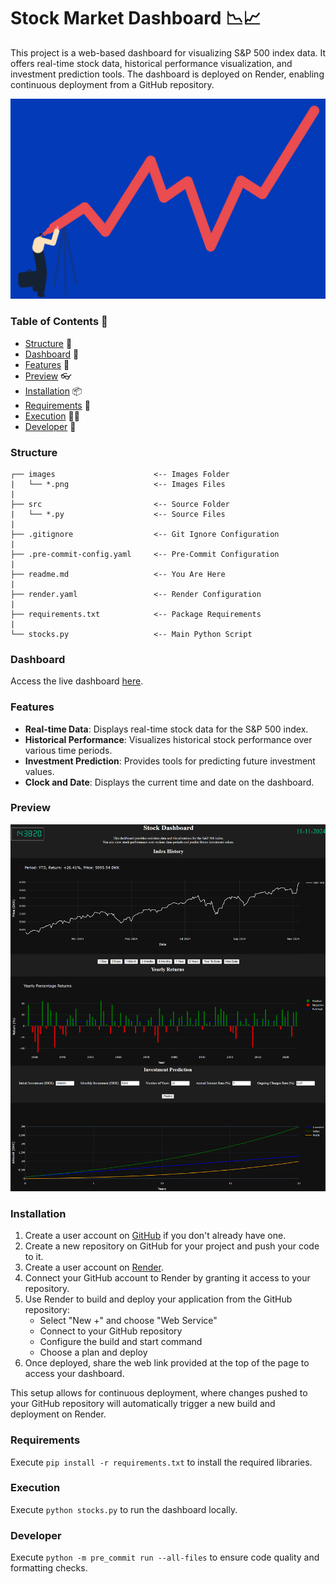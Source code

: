 # Stock Market Dashboard 📉📈
This project is a web-based dashboard for visualizing S&P 500 index data. It offers real-time stock data, historical performance visualization, and investment prediction tools. The dashboard is deployed on Render, enabling continuous deployment from a GitHub repository.

![ANC Gif](images/stocks.gif)

### Table of Contents 📖
- [Structure](#structure) 📂
- [Dashboard](#dashboard) 🔗
- [Features](#features) 🧠
- [Preview](#preview) 👓
- [Installation](#installation) 📦
- [Requirements](#requirements) 📑
- [Execution](#execution) 🏃‍♂️
- [Developer](#developer) 👤

### Structure
```
┌── images                      <-- Images Folder
|   └── *.png                   <-- Images Files
|
├── src                         <-- Source Folder
|   └── *.py                    <-- Source Files
|
├── .gitignore                  <-- Git Ignore Configuration
|
├── .pre-commit-config.yaml     <-- Pre-Commit Configuration
|
├── readme.md                   <-- You Are Here
|
├── render.yaml                 <-- Render Configuration
|
├── requirements.txt            <-- Package Requirements
|
└── stocks.py                   <-- Main Python Script
```

### Dashboard
Access the live dashboard [here](https://dashboard-stock-ze75.onrender.com).

### Features
- **Real-time Data**: Displays real-time stock data for the S&P 500 index.
- **Historical Performance**: Visualizes historical stock performance over various time periods.
- **Investment Prediction**: Provides tools for predicting future investment values.
- **Clock and Date**: Displays the current time and date on the dashboard.

### Preview
![Figure1](images/WebPage.png)

### Installation
1. Create a user account on [GitHub](https://github.com/) if you don't already have one.
2. Create a new repository on GitHub for your project and push your code to it.
3. Create a user account on [Render](https://render.com/).
4. Connect your GitHub account to Render by granting it access to your repository.
5. Use Render to build and deploy your application from the GitHub repository:
   - Select "New +" and choose "Web Service"
   - Connect to your GitHub repository
   - Configure the build and start command
   - Choose a plan and deploy
6. Once deployed, share the web link provided at the top of the page to access your dashboard.

This setup allows for continuous deployment, where changes pushed to your GitHub repository will automatically trigger a new build and deployment on Render.

### Requirements
Execute `pip install -r requirements.txt` to install the required libraries.

### Execution
Execute `python stocks.py` to run the dashboard locally.

### Developer
Execute `python -m pre_commit run --all-files` to ensure code quality and formatting checks.
